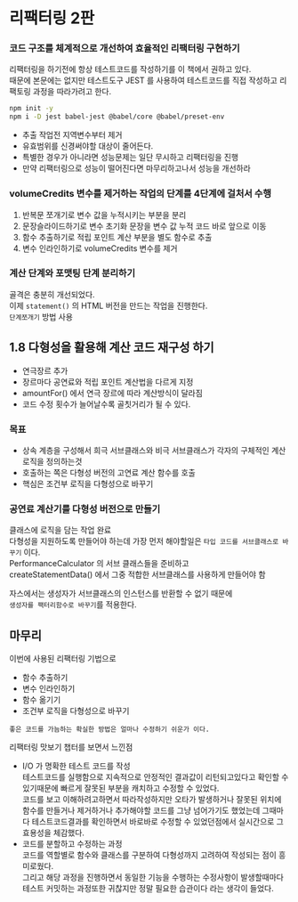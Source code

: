 # 리팩터링 2판
### 코드 구조를 체계적으로 개선하여 효율적인 리팩터링 구현하기

리팩터링을 하기전에 항상 테스트코드를 작성하기를 이 책에서 권하고 있다.  
때문에 본문에는 없지만 테스트도구 JEST 를 사용하여 테스트코드를 직접 작성하고 리팩토링 과정을 따라가려고 한다.
  
```bash
npm init -y
npm i -D jest babel-jest @babel/core @babel/preset-env
```


- 추출 작업전 지역변수부터 제거
- 유효범위를 신경써야할 대상이 줄어든다.
- 특별한 경우가 아니라면 성능문제는 일단 무시하고 리팩터링을 진행
- 만약 리팩터링으로 성능이 떨어진다면 마무리하고나서 성능을 개선하라

### volumeCredits 변수를 제거하는 작업의 단계를 4단계에 걸처서 수행
1. 반복문 쪼개기로 변수 값을 누적시키는 부분을 분리
2. 문장슬라이드하기로 변수 초기화 문장을 변수 값 누적 코드 바로 앞으로 이동
3. 함수 추출하기로 적립 포인트 계산 부분을 별도 함수로 추출
4. 변수 인라인하기로 volumeCredits 변수를 제거

### 계산 단계와 포맷팅 단계 분리하기
골격은 충분히 개선되었다.  
이제 `statement()` 의 HTML 버전을 만드는 작업을 진행한다.  
`단계쪼개기` 방법 사용


## 1.8 다형성을 활용해 계산 코드 재구성 하기
- 연극장르 추가
- 장르마다 공연료와 적립 포인트 계산법을 다르게 지정
- amountFor() 에서 연극 장르에 따라 계산방식이 달라짐
- 코드 수정 횟수가 늘어날수록 골칫거리가 될 수 있다.
### 목표
- 상속 계층을 구성해서 희극 서브클래스와 비극 서브클래스가 각자의 구체적인 계산 로직을 정의하는것
- 호출하는 쪽은 다형성 버전의 고연료 계산 함수를 호출
- 핵심은 조건부 로직을 다형성으로 바꾸기

### 공연료 계산기를 다형성 버전으로 만들기
클래스에 로직을 담는 작업 완료  
다형성을 지원하도록 만들어야 하는데 가장 먼저 해야할일은
`타입 코드를 서브클래스로 바꾸기` 이다.  
PerformanceCalculator 의 서브 클래스들을 준비하고   
createStatementData() 에서 그중 적합한 서브클래스를 사용하게 만들어야 함
  
자스에서는 생성자가 서브클래스의 인스턴스를 반환할 수 없기 때문에   
`생성자를 팩터리함수로 바꾸기`를 적용한다.


## 마무리
이번에 사용된 리팩터링 기법으로
- 함수 추출하기
- 변수 인라인하기
- 함수 옮기기
- 조건부 로직을 다형성으로 바꾸기
  
`좋은 코드를 가늠하는 확실한 방법은 얼마나 수정하기 쉬운가 이다.`
   
리팩터링 맛보기 챕터를 보면서 느낀점
- I/O 가 명확한 테스트 코드를 작성  
테스트코드를 실행함으로 지속적으로 안정적인 결과값이 리턴되고있다고 확인할 수 있기때문에 빠르게 잘못된 부분을 캐치하고 수정할 수 있었다.  
코드를 보고 이해하려고하면서 따라작성하지만 오타가 발생하거나 잘못된 위치에 함수를 만들거나 제거하거나 추가해야할 코드를 그냥 넘어가기도 했었는데 그때마다 테스트코드결과를 확인하면서 바로바로 수정할 수 있었던점에서 실시간으로 그 효용성을 체감했다.  
- 코드를 분할하고 수정하는 과정  
코드를 역할별로 함수와 클래스를 구분하여 다형성까지 고려하여 작성되는 점이 흥미로웠다.  
그리고 해당 과정을 진행하면서 동일한 기능을 수행하는 수정사항이 발생할때마다 테스트 커밋하는 과정또한 귀찮지만 정말 필요한 습관이다 라는 생각이 들었다.
